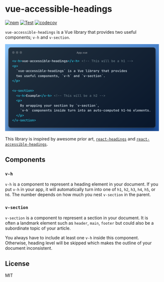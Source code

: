 # vue-accessible-headings

[![npm](https://img.shields.io/npm/v/vue-accessible-headings.svg)](https://www.npmjs.com/package/vue-accessible-headings)
[![Test](https://github.com/neet/vue-accessible-headings/actions/workflows/test.yaml/badge.svg)](https://github.com/neet/vue-accessible-headings/actions/workflows/test.yaml)
[![codecov](https://codecov.io/gh/neet/vue-accessible-headings/branch/main/graph/badge.svg?token=6WG7O91HVZ)](https://codecov.io/gh/neet/vue-accessible-headings)

`vue-accessible-headings` is a Vue library that provides two useful components; `v-h` and `v-section`.

![Thumbnail](https://github.com/neet/vue-accessible-headings/blob/main/assets/vue-accessible-headings.png)

This library is inspired by awesome prior art, [`react-headings`](https://github.com/alexnault/react-headings) and [`react-accessible-headings`](https://github.com/springload/react-accessible-headings).

## Components

### `v-h`

`v-h` is a component to represent a heading element in your document. If you put `v-h` in your app, it will automatically turn into one of `h1`, `h2`, `h3`, `h4`, `h5`, or `h6`. The number depends on how much you nest `v-section` in the parent.

### `v-section`

`v-section` is a component to represent a section in your document. It is often a landmark element such as `header`, `main`, `footer` but could also be a subordinate topic of your article.

You always have to include at least one `v-h` inside this component. Otherwise, heading level will be skipped which makes the outline of your document inconsistent.

## License

MIT
